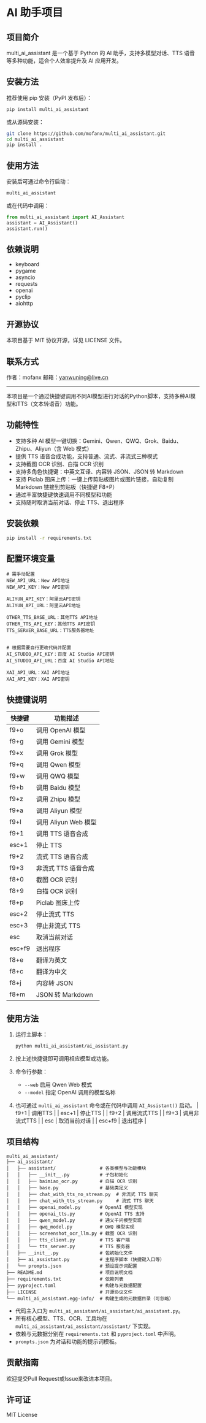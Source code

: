 # AI 助手项目

## 项目简介

multi_ai_assistant 是一个基于 Python 的 AI 助手，支持多模型对话、TTS 语音等多种功能，适合个人效率提升及 AI 应用开发。

## 安装方法

推荐使用 pip 安装（PyPI 发布后）：

```bash
pip install multi_ai_assistant
```

或从源码安装：

```bash
git clone https://github.com/mofanx/multi_ai_assistant.git
cd multi_ai_assistant
pip install .
```

## 使用方法

安装后可通过命令行启动：

```bash
multi_ai_assistant
```

或在代码中调用：

```python
from multi_ai_assistant import AI_Assistant
assistant = AI_Assistant()
assistant.run()
```


## 依赖说明

- keyboard
- pygame
- asyncio
- requests
- openai
- pyclip
- aiohttp

## 开源协议

本项目基于 MIT 协议开源，详见 LICENSE 文件。

## 联系方式

作者：mofanx
邮箱：yanwuning@live.cn

---

本项目是一个通过快捷键调用不同AI模型进行对话的Python脚本，支持多种AI模型和TTS（文本转语音）功能。

## 功能特性

- 支持多种 AI 模型一键切换：Gemini、Qwen、QWQ、Grok、Baidu、Zhipu、Aliyun（含 Web 模式）
- 提供 TTS 语音合成功能，支持普通、流式、非流式三种模式
- 支持截图 OCR 识别、白描 OCR 识别
- 支持多角色快捷键：中英文互译、内容转 JSON、JSON 转 Markdown
- 支持 Piclab 图床上传：一键上传剪贴板图片或图片链接，自动复制 Markdown 链接到剪贴板（快捷键 F8+P）
- 通过丰富快捷键快速调用不同模型和功能
- 支持随时取消当前对话、停止 TTS、退出程序

## 安装依赖

```bash
pip install -r requirements.txt
```

## 配置环境变量

   ```
   # 需手动配置
   NEW_API_URL：New API地址
   NEW_API_KEY：New API密钥

   ALIYUN_API_KEY：阿里云API密钥
   ALIYUN_API_URL：阿里云API地址

   OTHER_TTS_BASE_URL：其他TTS API地址
   OTHER_TTS_API_KEY：其他TTS API密钥
   TTS_SERVER_BASE_URL：TTS服务器地址


   # 根据需要自行更改代码并配置
   AI_STUDIO_API_KEY：百度 AI Studio API密钥
   AI_STUDIO_API_URL：百度 AI Studio API地址

   XAI_API_URL：XAI API地址
   XAI_API_KEY：XAI API密钥
   
   ```

## 快捷键说明

| 快捷键    | 功能描述                |
|-----------|-------------------------|
| f9+o      | 调用 OpenAI 模型        |
| f9+g      | 调用 Gemini 模型        |
| f9+x      | 调用 Grok 模型          |
| f9+q      | 调用 Qwen 模型          |
| f9+w      | 调用 QWQ 模型           |
| f9+b      | 调用 Baidu 模型         |
| f9+z      | 调用 Zhipu 模型         |
| f9+a      | 调用 Aliyun 模型        |
| f9+l      | 调用 Aliyun Web 模型    |
| f9+1      | 调用 TTS 语音合成       |
| esc+1     | 停止 TTS                |
| f9+2      | 流式 TTS 语音合成       |
| f9+3      | 非流式 TTS 语音合成     |
| f8+0      | 截图 OCR 识别           |
| f8+9      | 白描 OCR 识别           |
| f8+p      | Piclab 图床上传         |
| esc+2     | 停止流式 TTS            |
| esc+3     | 停止非流式 TTS          |
| esc       | 取消当前对话            |
| esc+f9    | 退出程序                |
| f8+e      | 翻译为英文              |
| f8+c      | 翻译为中文              |
| f8+j      | 内容转 JSON             |
| f8+m      | JSON 转 Markdown        |

## 使用方法

1. 运行主脚本：
   ```bash
   python multi_ai_assistant/ai_assistant.py
   ```

2. 按上述快捷键即可调用相应模型或功能。

3. 命令行参数：
   - `--web` 启用 Qwen Web 模式
   - `--model` 指定 OpenAI 调用的模型名称

4. 也可通过 `multi_ai_assistant` 命令或在代码中调用 `AI_Assistant()` 启动。
   | f9+1         | 调用TTS                |
   | esc+1        | 停止TTS                |
   | f9+2         | 调用流式TTS            |
   | f9+3         | 调用非流式TTS          |
   | esc          | 取消当前对话           |
   | esc+f9       | 退出程序               |

## 项目结构

```
multi_ai_assistant/
├── ai_assistant/
│   ├── assistant/                # 各类模型与功能模块
│   │   ├── __init__.py           # 子包初始化
│   │   ├── baimiao_ocr.py        # 白描 OCR 识别
│   │   ├── base.py               # 基础类定义
│   │   ├── chat_with_tts_no_stream.py  # 非流式 TTS 聊天
│   │   ├── chat_with_tts_stream.py     # 流式 TTS 聊天
│   │   ├── openai_model.py       # OpenAI 模型实现
│   │   ├── openai_tts.py         # OpenAI TTS 支持
│   │   ├── qwen_model.py         # 通义千问模型实现
│   │   ├── qwq_model.py          # QWQ 模型实现
│   │   ├── screenshot_ocr_llm.py # 截图 OCR 识别
│   │   ├── tts_client.py         # TTS 客户端
│   │   └── tts_server.py         # TTS 服务器
│   ├── __init__.py               # 包初始化文件
│   ├── ai_assistant.py           # 主程序脚本（快捷键入口等）
│   └── prompts.json              # 预设提示词配置
├── README.md                     # 项目说明文档
├── requirements.txt              # 依赖列表
├── pyproject.toml                # 构建与元数据配置
├── LICENSE                       # 开源协议文件
└── multi_ai_assistant.egg-info/  # 构建生成的元数据目录（可忽略）   
```

- 代码主入口为 `multi_ai_assistant/ai_assistant/ai_assistant.py`。
- 所有核心模型、TTS、OCR、工具均在 `multi_ai_assistant/ai_assistant/assistant/` 下实现。
- 依赖与元数据分别在 `requirements.txt` 和 `pyproject.toml` 中声明。
- `prompts.json` 为对话和功能的提示词模板。

## 贡献指南

欢迎提交Pull Request或Issue来改进本项目。

## 许可证

MIT License